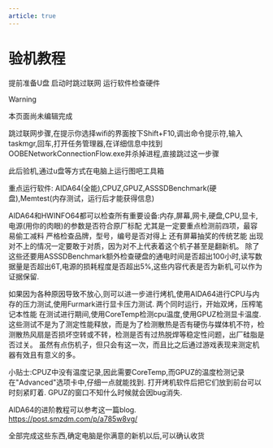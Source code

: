 ```yaml
---
article: true
---
```


# 验机教程

提前准备U盘 启动时跳过联网 运行软件检查硬件
<!-- more -->

> [!warning]
> 本页面尚未编辑完成

跳过联网步骤,在提示你选择wifi的界面按下Shift+F10,调出命令提示符,输入taskmgr,回车,打开任务管理器,在详细信息中找到OOBENetworkConnectionFlow.exe并杀掉进程,直接跳过这一步骤

此后验机,通过u盘等方式在电脑上运行图吧工具箱

重点运行软件:
AIDA64(全能),CPUZ,GPUZ,ASSSDBenchmark(硬盘),Memtest(内存测试，运行后才能获得信息)

AIDA64和HWINFO64都可以检查所有重要设备:内存,屏幕,网卡,硬盘,CPU,显卡,电源(用你的肉眼)的参数是否符合原厂标配
尤其是一定要重点检测前四项，最容易偷工减料
严格检查品牌，型号，编号是否对得上
还有屏幕抽奖的传统艺能
出现对不上的情况一定要敢于对质，因为对不上代表着这个机子甚至是翻新机。
除了这些还要用ASSSDBenchmark额外检查硬盘的通电时间是否超出100小时,读写数据量是否超出6T,电源的损耗程度是否超出5%,这些内容代表是否为新机,可以作为证据保留.

如果因为各种原因导致不放心,则可以进一步进行烤机,使用AIDA64进行CPU与内存的压力测试,使用Furmark进行显卡压力测试.
两个同时运行，开始双烤，压榨笔记本性能
在测试进行期间,使用CoreTemp检测cpu温度,使用GPUZ检测显卡温度.
这些测试不是为了测定性能释放，而是为了检测散热是否有硬伤与媒体机不符，检测散热风扇是否损坏空转或不转，检测是否有过热脱焊等稳定性问题，出厂硅脂是否过关。
虽然有点伤机子，但只会有这一次，而且比之后通过游戏表现来测定机器有效且有意义的多。

小贴士:CPUZ中没有温度记录,因此需要CoreTemp,而GPUZ的温度检测记录在"Advanced"选项卡中,仔细一点就能找到.
打开烤机软件后把它们放到前台可以时刻紧盯着.
GPUZ的窗口不知什么时候就会因bug消失.

AIDA64的进阶教程可以参考这一篇blog.
https://post.smzdm.com/p/a785w8vg/

全部完成这些东西,确定电脑是你满意的新机以后,可以确认收货